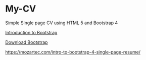 # My-CV
Simple Single page CV using HTML 5 and Bootstrap 4

[Introduction to Bootstrap](https://getbootstrap.com/docs/4.3/getting-started/introduction/)

[Download Bootstrap](https://getbootstrap.com/docs/4.3/getting-started/download/)

https://mozartec.com/intro-to-bootstrap-4-single-page-resume/
